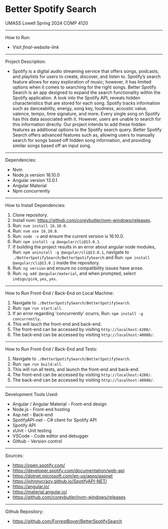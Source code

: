 # Better Spotify Search 
UMASS Lowell Spring 2024
COMP 4120  
___
How to Run:
- Visit *final-website-link*
___
Project Description:  
- Spotify is a digital audio streaming service that offers songs, podcasts, and playlists for
users to create, discover, and listen to. Spotify’s search feature allows for easy
exploration of music; however, it has limited options when it comes to searching for the right
songs. Better Spotify Search is an app designed to expand the search functionality within the
Spotify application. A look into the Spotify API, reveals hidden characteristics that are stored for each song.
Spotify tracks information such as danceability, energy, song key, loudness, acoustic value,
valence, tempo, time signature, and more. Every single song on Spotify has this data associated
with it. However, users are unable to search for this information directly. Our project intends to add these 
hidden features as additional options to the Spotify search query. Better Spotify Search
offers advanced features such as, allowing users to manually search for songs based off hidden song information,
and providing similar songs based off an input song. 
___
Dependencies:
- Nvm
- Node.js version 16.10.0
- Angular version 13.0.1
- Angular Material
- Npm concurrently
___
How to Install Dependencies:  
1. Clone repository.
2. Install nvm: https://github.com/coreybutler/nvm-windows/releases.
4. Run: ```nvm install 16.10.0```.
5. Run: ```nvm use 16.10.0```.
6. Run: ```node -v``` and ensure the current version is 16.10.0.
7. Run: ```npm install -g @angular/cli@13.0.1```.
8. If building the project results in an error about angular node modules, Run: ```npm uninstall -g @angular/cli@13.0.1```,  navigate to ```./BetterSpotifySearch/BetterSpotifySearch``` and Run: ```npm install @angular/cli@13.0.1``` inside the repository.
9. Run: ```ng version``` and ensure no compatibility issues have arose.
10. Run: ```ng add @angular/material```, and when prompted, select ```indigo/pink```, ```yes```, ```yes```.
___
How to Run Front-End / Back-End on Local Machine:  
1. Navigate to ```./BetterSpotifySearch/BetterSpotifySearch```.
2. Run: ```npm run start:all```.
3. If an error regarding 'concurrently' ocurrs, Run: ```npm install -g concurrently```.
4. This will lauch the front-end and back-end.
5. The front-end can be accessed by visiting ```http://localhost:4200/```.
6. The back-end can be accessed by visiting ```http://localhost:40080/```.  
___
How to Run Front-End / Back-End and Tests:
1. Navigate to ```./BetterSpotifySearch/BetterSpotifySearch```.
2. Run: ```npm run build:all```.
3. This will run all tests, and launch the front-end and back-end.
4. The front-end can be accessed by visiting ```http://localhost:4200/```.
5. The back-end can be accessed by visiting ```http://localhost:40080/```.  
___
Development Tools Used:
- Angular / Angular Material - Front-end design
- Node.js - Front-end hosting
- Asp.net - Back-end
- SpotifyAPI-net - C# client for Spotify API
- Spotify API
- xUnit - Unit testing
- VSCode - Code editor and debugger
- Github - Version control
___
Sources:
- https://open.spotify.com/
- https://developer.spotify.com/documentation/web-api
- https://dotnet.microsoft.com/en-us/apps/aspnet
- https://johnnycrazy.github.io/SpotifyAPI-NET/
- https://angular.io/
- https://material.angular.io/
- https://github.com/coreybutler/nvm-windows/releases
___
Github Repository:
- https://github.com/ForrestBoyer/BetterSpotifySearch
